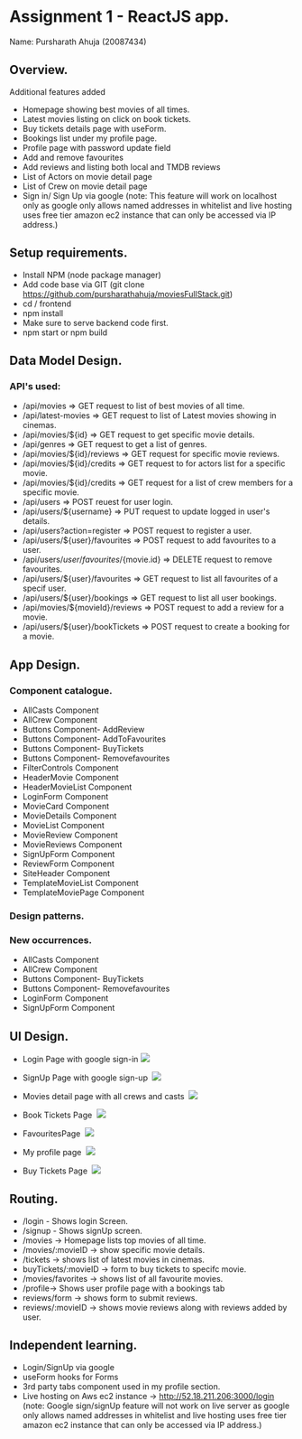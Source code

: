 # Assignment 1 - ReactJS app.

Name: Pursharath Ahuja (20087434)

## Overview.
Additional features added
 + Homepage showing best movies of all times. 
 + Latest movies listing on click on book tickets.
 + Buy tickets details page with useForm.
 + Bookings list under my profile page.
 + Profile page with password update field
 + Add and remove favourites
 + Add reviews and listing both local and TMDB reviews
 + List of Actors on movie detail page
 + List of Crew on movie detail page
 + Sign in/ Sign Up via google (note: This feature will work on localhost only as google only allows named addresses in whitelist and live hosting uses free tier amazon ec2 instance that can only be accessed via IP address.)

## Setup requirements.

+ Install NPM (node package manager) 
+ Add code base via GIT (git clone https://github.com/pursharathahuja/moviesFullStack.git)
+ cd / frontend
+ npm install
+ Make sure to serve backend code first.
+ npm start or npm build

## Data Model Design.
### API's used:
+ /api/movies => GET request to list of best movies of all time.
+ /api/latest-movies => GET request to list of Latest movies showing in cinemas.
+ /api/movies/${id}  => GET request to get specific movie details.
+ /api/genres => GET request to get a list of genres.
+ /api/movies/${id}/reviews => GET request for specific movie reviews.
+ /api/movies/${id}/credits => GET request to for actors list for a specific movie.
+ /api/movies/${id}/credits => GET request for a list of crew members for a specific movie.
+ /api/users => POST reuest for user login.
+ /api/users/${username} => PUT request to update logged in user's details.
+ /api/users?action=register => POST request to register a user.
+ /api/users/${user}/favourites => POST request to add favourites to a user.
+ /api/users/${user}/favourites/${movie.id} => DELETE request to remove favourites.
+ /api/users/${user}/favourites => GET request to list all favourites of a specif user.
+ /api/users/${user}/bookings => GET request to list all user bookings.
+ /api/movies/${movieId}/reviews => POST request to add a review for a movie.
+ /api/users/${user}/bookTickets => POST request to create a booking for a movie.

## App Design.

### Component catalogue.
+ AllCasts Component
+ AllCrew Component
+ Buttons Component- AddReview
+ Buttons Component- AddToFavourites
+ Buttons Component- BuyTickets
+ Buttons Component- Removefavourites
+ FilterControls Component
+ HeaderMovie Component
+ HeaderMovieList Component
+ LoginForm Component
+ MovieCard Component
+ MovieDetails Component
+ MovieList Component
+ MovieReview Component
+ MovieReviews Component
+ SignUpForm Component
+ ReviewForm Component
+ SiteHeader Component
+ TemplateMovieList Component
+ TemplateMoviePage Component
### Design patterns.
### New occurrences.
+ AllCasts Component
+ AllCrew Component
+ Buttons Component- BuyTickets
+ Buttons Component- Removefavourites
+ LoginForm Component
+ SignUpForm Component

## UI Design.
+ Login Page with google sign-in
![](2020-05-01-16-15-24.png)
>

+ SignUp Page with google sign-up&nbsp;
![](2020-05-01-16-15-51.png) </br>

+ Movies detail page with all crews and casts&nbsp;
![](2020-05-01-16-18-04.png) </br>

+ Book Tickets Page&nbsp;
![](2020-05-01-16-18-38.png) </br>

+ FavouritesPage&nbsp;
![](2020-05-01-16-19-10.png) </br>

+ My profile page&nbsp;
![](2020-05-01-16-19-53.png) </br>

+ Buy Tickets Page&nbsp;
![](2020-05-01-16-20-55.png) </br>

## Routing.
+ /login - Shows login Screen.
+ /signup - Shows signUp screen.
+ /movies -> Homepage lists top movies of all time.
+ /movies/:movieID -> show specific movie details.
+ /tickets -> shows list of latest movies in cinemas.
+ buyTickets/:movieID -> form to buy tickets to specifc movie.
+ /movies/favorites -> shows list of all favourite movies.
+ /profile-> Shows user profile page with a bookings tab
+ reviews/form -> shows form to submit reviews.
+ reviews/:movieID -> shows movie reviews along with reviews added by user.

## Independent learning.

+ Login/SignUp via google 
+ useForm hooks for Forms
+ 3rd party tabs component used in my profile section.
+ Live hosting on Aws ec2 instance -> http://52.18.211.206:3000/login
(note: Google sign/signUp feature will not work on live server as google only allows named addresses in whitelist and live hosting uses free tier amazon ec2 instance that can only be accessed via IP address.)
